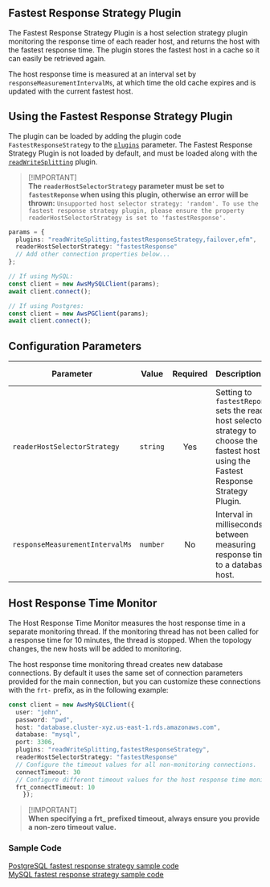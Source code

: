 ## Fastest Response Strategy Plugin

The Fastest Response Strategy Plugin is a host selection strategy plugin monitoring the response time of each reader host, and returns the host with the fastest response time. The plugin stores the fastest host in a cache so it can easily be retrieved again.

The host response time is measured at an interval set by `responseMeasurementIntervalMs`, at which time the old cache expires and is updated with the current fastest host.

## Using the Fastest Response Strategy Plugin

The plugin can be loaded by adding the plugin code `FastestResponseStrategy` to the [`plugins`](../UsingTheNodeJsWrapper#aws-advanced-nodejs-wrapper-parameters) parameter. The Fastest Response Strategy Plugin is not loaded by default, and must be loaded along with the [`readWriteSplitting`](./UsingTheReadWriteSplittingPlugin.md) plugin.

> [!IMPORTANT]\
> **The `readerHostSelectorStrategy` parameter must be set to `fastestReponse` when using this plugin, otherwise an error will be thrown:**
> `Unsupported host selector strategy: 'random'. To use the fastest response strategy plugin, please ensure the property readerHostSelectorStrategy is set to 'fastestResponse'.`

```ts
params = {
  plugins: "readWriteSplitting,fastestResponseStrategy,failover,efm",
  readerHostSelectorStrategy: "fastestResponse"
  // Add other connection properties below...
};

// If using MySQL:
const client = new AwsMySQLClient(params);
await client.connect();

// If using Postgres:
const client = new AwsPGClient(params);
await client.connect();
```

## Configuration Parameters

| Parameter                       |  Value   | Required | Description                                                                                                                              | Default Value |
| ------------------------------- | :------: | :------: | :--------------------------------------------------------------------------------------------------------------------------------------- | ------------- |
| `readerHostSelectorStrategy`    | `string` |   Yes    | Setting to `fastestReponse` sets the reader host selector strategy to choose the fastest host using the Fastest Response Strategy Plugin. | `random`      |
| `responseMeasurementIntervalMs` | `number` |    No    | Interval in milliseconds between measuring response time to a database host.                                                              | `30_000`      |

## Host Response Time Monitor

The Host Response Time Monitor measures the host response time in a separate monitoring thread. If the monitoring thread has not been called for a response time for 10 minutes, the thread is stopped. When the topology changes, the new hosts will be added to monitoring.

The host response time monitoring thread creates new database connections. By default it uses the same set of connection parameters provided for the main connection, but you can customize these connections with the `frt-` prefix, as in the following example:

```ts
const client = new AwsMySQLClient({
  user: "john",
  password: "pwd",
  host: "database.cluster-xyz.us-east-1.rds.amazonaws.com",
  database: "mysql",
  port: 3306,
  plugins: "readWriteSplitting,fastestResponseStrategy",
  readerHostSelectorStrategy: "fastestResponse"
  // Configure the timeout values for all non-monitoring connections.
  connectTimeout: 30
  // Configure different timeout values for the host response time monitoring connection.
  frt_connectTimeout: 10
    });
```

> [!IMPORTANT]\
> **When specifying a frt\_ prefixed timeout, always ensure you provide a non-zero timeout value.**

### Sample Code

[PostgreSQL fastest response strategy sample code](../../../examples/aws_driver_example/fastest_response_strategy_postgres_example.ts)<br>
[MySQL fastest response strategy sample code](../../../examples/aws_driver_example/fastest_response_strategy_mysql_example.ts)
